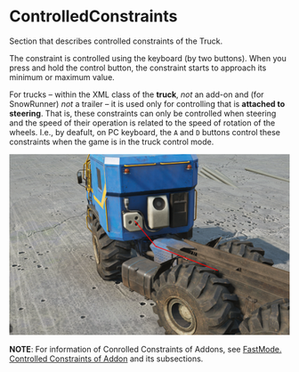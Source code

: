 # ControlledConstraints

Section that describes controlled constraints of the Truck.

The constraint is controlled using the keyboard (by two buttons). When you press and hold the control button, the constraint starts to approach its minimum or maximum value.

For trucks – within the XML class of the **truck**, *not* an add-on and (for SnowRunner) *not* a trailer – it is used only for controlling that is **attached to steering**. That is, these constraints can only be controlled when steering and the speed of their operation is related to the speed of rotation of the wheels. I.e., by deafult, on PC keyboard, the `A` and `D` buttons control these constraints when the game is in the truck control mode.

![controlled constraint attached to steering](./media/controlled_constraint_attached_to_steering.png)

**NOTE**: For information of Conrolled Constraints of Addons, see [FastMode. Controlled Constraints of Addon](./../../../additional_info_on_trucks/addons_selected_info/17_1_1___fast_mode.md) and its subsections.


